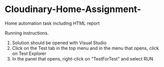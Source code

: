 # Cloudinary-Home-Assignment-
Home automation task including HTML report

Running instructions.
1. Solution should be opened with Visual Studio
2. Click on the Test tab in the top menu and in the menu that opens, click on Test Explorer
3. In the panel that opens, right-click on "TestForTest" and select RUN
